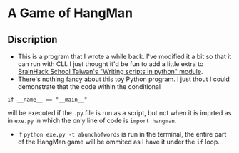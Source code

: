 # A Game of HangMan
## Discription
- This is a program that I wrote a while back. I've modified it a bit so that it can run with CLI. I just thought it'd be fun to add a little extra to [BrainHack School Taiwan's "Writing scripts in python" module](https://brainhackschool-taiwan.github.io/docs/assignments/Writing_scripts_in_python.html).
- There's nothing fancy about this toy Python program. I just thout I could demonstrate that the code within the conditional
```
if __name__ == "__main__"
```
will be executed if the `.py` file is run as a script, but not when it is imprted as in `exe.py` in which the only line of code is `import hangman`.
- If `python exe.py -t abunchofwords` is run in the terminal, the entire part of the HangMan game will be ommited as I have it under the `if` loop.
